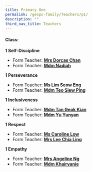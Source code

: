 ```yaml
---
title: Primary One
permalink: /gesps-family/Teachers/p1/
description: ""
third_nav_title: Teachers
---
```

#### Class:

**1 Self-Discipline**

*   Form Teacher: **[Mrs Dorcas Chan](mailto:koh_kah_fong_dorcas@schools.gov.sg)**
*   Form Teacher: **[Mdm Nadiah](mailto:nadiah_sheik_allahuddin@schools.gov.sg)**

**1 Perseverance**

*   Form Teacher: **[Ms Lim Seow Eng](mailto:lim_seow_eng@schools.gov.sg)**
*   Form Teacher: **[Mdm Teo Siew Ping](mailto:Teo_Siew_Ping_Paulyne@schools.gov.sg)**

**1 Inclusiveness**

*   Form Teacher: **[Mdm Tan Geok Kian](mailto:Tan_Geok_Kian@schools.gov.sg)**
*   Form Teacher: **[Mdm Yu Yunyan](mailto:yu_yunyan@schools.gov.sg)**

**1 Respect**  

*   Form Teacher: **[Ms Caroline Low](mailto:low_kwee_choo_caroline@schools.gov.sg)**
*   Form Teacher: **[Mrs Lee Chia Ling](mailto:sum_chia_ling@schools.gov.sg)**

**1 Empathy**

*   Form Teacher: **[Mrs Angeline Ng](mailto:ong_ling_ling_angeline@schools,gov.sg)**
*   Form Teacher: **[Mdm Khairyanie](mailto:Khairyanie_Kamsani@schools.gov.sg)**